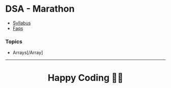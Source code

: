 # DSA - Marathon

- [Syllabus](Syllabus.md)
- [Faqs](faqs.md)

### Topics
- Arrays[/Array]
<!-- ### All amazing members of these series -->

<!-- <table>
 <tr>
   <td>
    <a href="https://github.com/geeky01adarsh/DSA-Marathon/graphs/contributors">
  			<img src="https://contributors-img.web.app/image?repo=geeky01adarsh/DSA-Marathon" />
  		</a>
    </a>
  </td>
 </tr>
</table> -->

<hr>

<h1 align=center> Happy Coding 👨‍💻 </h1>
